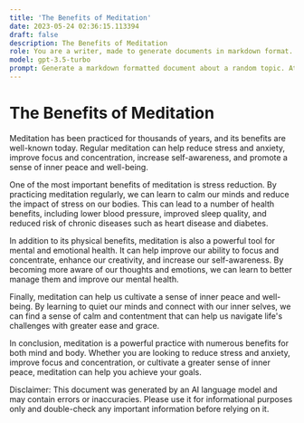 ```yaml
---
title: 'The Benefits of Meditation'
date: 2023-05-24 02:36:15.113394
draft: false
description: The Benefits of Meditation
role: You are a writer, made to generate documents in markdown format. It is very important that all of the documents you generate are in valid markdown format.
model: gpt-3.5-turbo
prompt: Generate a markdown formatted document about a random topic. At the bottom, include a disclaimer explaining that the document was generated by you. The first line of the document should be the title. Make sure that the entire document is in proper markdown format, using a mix of various tags to make the document visually appealing.
---
```


# The Benefits of Meditation

Meditation has been practiced for thousands of years, and its benefits are well-known today. Regular meditation can help reduce stress and anxiety, improve focus and concentration, increase self-awareness, and promote a sense of inner peace and well-being.

One of the most important benefits of meditation is stress reduction. By practicing meditation regularly, we can learn to calm our minds and reduce the impact of stress on our bodies. This can lead to a number of health benefits, including lower blood pressure, improved sleep quality, and reduced risk of chronic diseases such as heart disease and diabetes.

In addition to its physical benefits, meditation is also a powerful tool for mental and emotional health. It can help improve our ability to focus and concentrate, enhance our creativity, and increase our self-awareness. By becoming more aware of our thoughts and emotions, we can learn to better manage them and improve our mental health.

Finally, meditation can help us cultivate a sense of inner peace and well-being. By learning to quiet our minds and connect with our inner selves, we can find a sense of calm and contentment that can help us navigate life's challenges with greater ease and grace.

In conclusion, meditation is a powerful practice with numerous benefits for both mind and body. Whether you are looking to reduce stress and anxiety, improve focus and concentration, or cultivate a greater sense of inner peace, meditation can help you achieve your goals.

Disclaimer: This document was generated by an AI language model and may contain errors or inaccuracies. Please use it for informational purposes only and double-check any important information before relying on it.